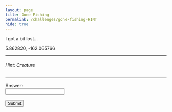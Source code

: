 ```yaml
---
layout: page
title: Gone Fishing
permalink: /challenges/gone-fishing-HINT
hide: true
---
```


I got a bit lost...  

5.862820, -162.065766

---

###### Hint: Creature

<!-- Answer - Snapper -->

---

<form>
    <label for="answer">Answer:</label><br>
    <input type="text" id="submission" name="submission"><br><br>
    <input type="submit" value="Submit" onclick="javascript:checkAnswer('gone-fishing', document.getElementById('submission').value)">
</form>